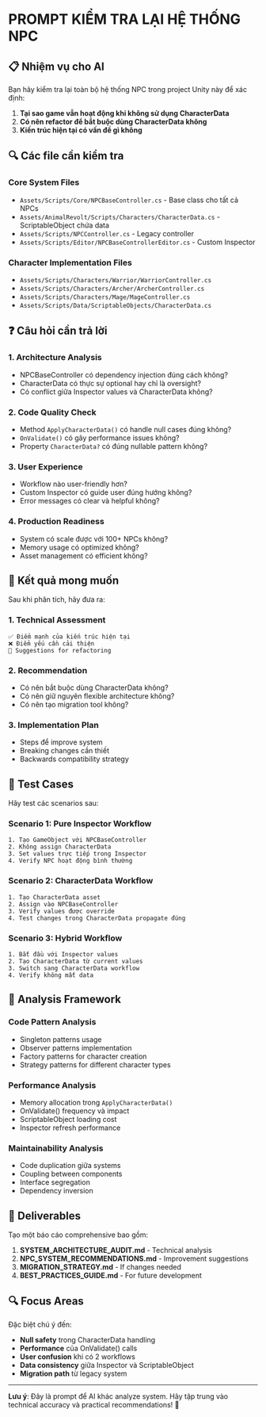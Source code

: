 # PROMPT KIỂM TRA LẠI HỆ THỐNG NPC

## 📋 Nhiệm vụ cho AI

Bạn hãy kiểm tra lại toàn bộ hệ thống NPC trong project Unity này để xác định:

1. **Tại sao game vẫn hoạt động khi không sử dụng CharacterData**
2. **Có nên refactor để bắt buộc dùng CharacterData không**
3. **Kiến trúc hiện tại có vấn đề gì không**

## 🔍 Các file cần kiểm tra

### Core System Files
- `Assets/Scripts/Core/NPCBaseController.cs` - Base class cho tất cả NPCs
- `Assets/AnimalRevolt/Scripts/Characters/CharacterData.cs` - ScriptableObject chứa data
- `Assets/Scripts/NPCController.cs` - Legacy controller
- `Assets/Scripts/Editor/NPCBaseControllerEditor.cs` - Custom Inspector

### Character Implementation Files
- `Assets/Scripts/Characters/Warrior/WarriorController.cs`
- `Assets/Scripts/Characters/Archer/ArcherController.cs`
- `Assets/Scripts/Characters/Mage/MageController.cs`
- `Assets/Scripts/Data/ScriptableObjects/CharacterData.cs`

## ❓ Câu hỏi cần trả lời

### 1. Architecture Analysis
- NPCBaseController có dependency injection đúng cách không?
- CharacterData có thực sự optional hay chỉ là oversight?
- Có conflict giữa Inspector values và CharacterData không?

### 2. Code Quality Check
- Method `ApplyCharacterData()` có handle null cases đúng không?
- `OnValidate()` có gây performance issues không?
- Property `CharacterData?` có đúng nullable pattern không?

### 3. User Experience
- Workflow nào user-friendly hơn?
- Custom Inspector có guide user đúng hướng không?
- Error messages có clear và helpful không?

### 4. Production Readiness
- System có scale được với 100+ NPCs không?
- Memory usage có optimized không?
- Asset management có efficient không?

## 🎯 Kết quả mong muốn

Sau khi phân tích, hãy đưa ra:

### 1. Technical Assessment
```
✅ Điểm mạnh của kiến trúc hiện tại
❌ Điểm yếu cần cải thiện
🔄 Suggestions for refactoring
```

### 2. Recommendation
- Có nên bắt buộc dùng CharacterData không?
- Có nên giữ nguyên flexible architecture không?
- Có nên tạo migration tool không?

### 3. Implementation Plan
- Steps để improve system
- Breaking changes cần thiết
- Backwards compatibility strategy

## 🔧 Test Cases

Hãy test các scenarios sau:

### Scenario 1: Pure Inspector Workflow
```
1. Tạo GameObject với NPCBaseController
2. Không assign CharacterData
3. Set values trực tiếp trong Inspector
4. Verify NPC hoạt động bình thường
```

### Scenario 2: CharacterData Workflow
```
1. Tạo CharacterData asset
2. Assign vào NPCBaseController
3. Verify values được override
4. Test changes trong CharacterData propagate đúng
```

### Scenario 3: Hybrid Workflow
```
1. Bắt đầu với Inspector values
2. Tạo CharacterData từ current values
3. Switch sang CharacterData workflow
4. Verify không mất data
```

## 🎨 Analysis Framework

### Code Pattern Analysis
- Singleton patterns usage
- Observer patterns implementation
- Factory patterns for character creation
- Strategy patterns for different character types

### Performance Analysis
- Memory allocation trong `ApplyCharacterData()`
- OnValidate() frequency và impact
- ScriptableObject loading cost
- Inspector refresh performance

### Maintainability Analysis
- Code duplication giữa systems
- Coupling between components
- Interface segregation
- Dependency inversion

## 🚀 Deliverables

Tạo một báo cáo comprehensive bao gồm:

1. **SYSTEM_ARCHITECTURE_AUDIT.md** - Technical analysis
2. **NPC_SYSTEM_RECOMMENDATIONS.md** - Improvement suggestions  
3. **MIGRATION_STRATEGY.md** - If changes needed
4. **BEST_PRACTICES_GUIDE.md** - For future development

## 🔍 Focus Areas

Đặc biệt chú ý đến:

- **Null safety** trong CharacterData handling
- **Performance** của OnValidate() calls
- **User confusion** khi có 2 workflows
- **Data consistency** giữa Inspector và ScriptableObject
- **Migration path** từ legacy system

---

**Lưu ý**: Đây là prompt để AI khác analyze system. Hãy tập trung vào technical accuracy và practical recommendations! 🎯
